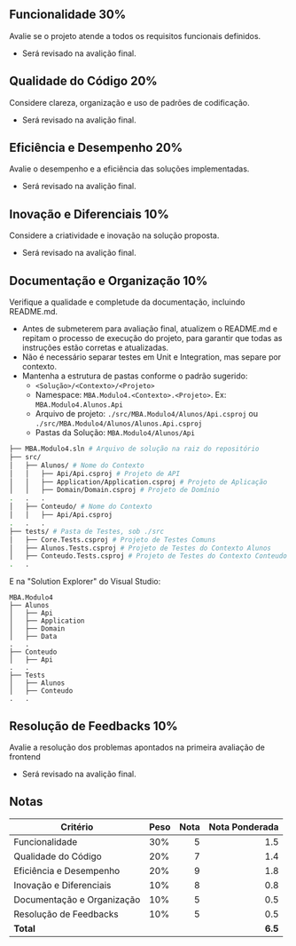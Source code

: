 ﻿## Funcionalidade 30%

Avalie se o projeto atende a todos os requisitos funcionais definidos.
* Será revisado na avalição final.


## Qualidade do Código 20%

Considere clareza, organização e uso de padrões de codificação.
* Será revisado na avalição final.


## Eficiência e Desempenho 20%

Avalie o desempenho e a eficiência das soluções implementadas.
* Será revisado na avalição final.


## Inovação e Diferenciais 10%

Considere a criatividade e inovação na solução proposta.
* Será revisado na avalição final.


## Documentação e Organização 10%

Verifique a qualidade e completude da documentação, incluindo README.md.

- Antes de submeterem para avaliação final, atualizem o README.md e repitam o processo de execução do projeto, para garantir que todas as instruções estão corretas e atualizadas.
- Não é necessário separar testes em Unit e Integration, mas separe por contexto.
- Mantenha a estrutura de pastas conforme o padrão sugerido: 
  - `<Solução>/<Contexto>/<Projeto>`
  - Namespace: `MBA.Modulo4.<Contexto>.<Projeto>`. Ex: `MBA.Modulo4.Alunos.Api`
  - Arquivo de projeto: `./src/MBA.Modulo4/Alunos/Api.csproj` ou `./src/MBA.Modulo4/Alunos/Alunos.Api.csproj` 
  - Pastas da Solução: `MBA.Modulo4/Alunos/Api`

```bash
├── MBA.Modulo4.sln # Arquivo de solução na raiz do repositório
├── src/
│   ├── Alunos/ # Nome do Contexto
│   │   ├── Api/Api.csproj # Projeto de API
│   │   ├── Application/Application.csproj # Projeto de Aplicação
│   │   ├── Domain/Domain.csproj # Projeto de Domínio
.   .   .
│   ├── Conteudo/ # Nome do Contexto
│   │   ├── Api/Api.csproj
.   .   .
├── tests/ # Pasta de Testes, sob ./src
│   ├── Core.Tests.csproj # Projeto de Testes Comuns
│   ├── Alunos.Tests.csproj # Projeto de Testes do Contexto Alunos
│   ├── Conteudo.Tests.csproj # Projeto de Testes do Contexto Conteudo
.   .
```

E na "Solution Explorer" do Visual Studio:
```
MBA.Modulo4
├── Alunos 
│   ├── Api
│   ├── Application
│   ├── Domain
│   ├── Data
.   .
├── Conteudo
│   ├── Api
.   .
├── Tests
│   ├── Alunos
│   ├── Conteudo
.   .
```

## Resolução de Feedbacks 10%

Avalie a resolução dos problemas apontados na primeira avaliação de frontend
* Será revisado na avalição final.


## Notas

| Critério                     | Peso | Nota | Nota Ponderada |
|------------------------------|------|-----:|---------------:|
| Funcionalidade               | 30%  |    5 |            1.5 |
| Qualidade do Código          | 20%  |    7 |            1.4 |
| Eficiência e Desempenho      | 20%  |    9 |            1.8 |
| Inovação e Diferenciais      | 10%  |    8 |            0.8 |
| Documentação e Organização   | 10%  |    5 |            0.5 |
| Resolução de Feedbacks       | 10%  |    5 |            0.5 |
| **Total**                    |      |      |        **6.5** |

